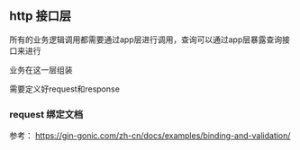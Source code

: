 ## http 接口层

所有的业务逻辑调用都需要通过app层进行调用，查询可以通过app层暴露查询接口来进行 

业务在这一层组装

需要定义好request和response


### request 绑定文档

参考： https://gin-gonic.com/zh-cn/docs/examples/binding-and-validation/